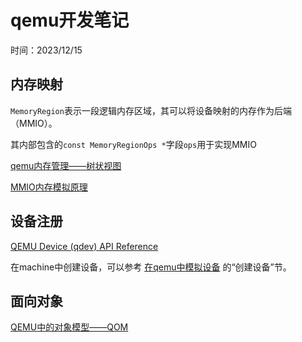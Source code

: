 ﻿# qemu开发笔记

时间：2023/12/15

## 内存映射

`MemoryRegion`表示一段逻辑内存区域，其可以将设备映射的内存作为后端（MMIO）。

其内部包含的`const MemoryRegionOps *`字段`ops`用于实现MMIO

[qemu内存管理——树状视图](https://blog.csdn.net/huang987246510/article/details/104012839)

[MMIO内存模拟原理](https://blog.csdn.net/huang987246510/article/details/123101595)

## 设备注册

[QEMU Device (qdev) API Reference](https://www.qemu.org/docs/master/devel/qdev-api.html)

在machine中创建设备，可以参考 [在qemu中模拟设备](https://zhuanlan.zhihu.com/p/57526565) 的“创建设备”节。

## 面向对象

[QEMU中的对象模型——QOM](https://blog.csdn.net/u011364612/article/details/53485856)